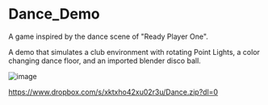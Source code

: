 # Dance_Demo

A game inspired by the dance scene of "Ready Player One". 

A demo that simulates a club environment  with rotating Point Lights, a color changing dance floor, and an imported blender disco ball. 

![image](https://user-images.githubusercontent.com/42984201/117747083-86a75700-b1db-11eb-8c89-c9eb6b965072.png)


https://www.dropbox.com/s/xktxho42xu02r3u/Dance.zip?dl=0
